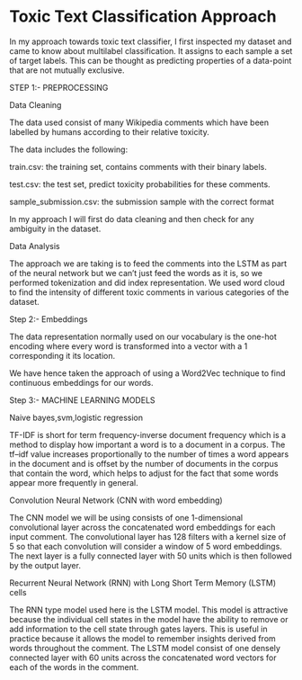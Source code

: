 #      Toxic Text Classification Approach 

 

In my approach towards toxic text classifier, I first inspected my dataset and came to know about multilabel classification. It assigns to each sample a set of target labels. This can be thought as predicting properties of a data-point that are not mutually exclusive. 

 

STEP 1:- PREPROCESSING 

Data Cleaning 

The data used consist of many Wikipedia comments which have been labelled by humans according to their relative toxicity. 

The data includes the following: 

train.csv: the training set, contains comments with their binary labels. 

test.csv: the test set, predict toxicity probabilities for these comments. 

sample_submission.csv: the submission sample with the correct format 

In my approach I will first do data cleaning and then check for any ambiguity in the dataset. 

 

Data Analysis 

The approach we are taking is to feed the comments into the LSTM as part of the neural network but we can’t just feed the words as it is, so we performed tokenization and did index representation. We used word cloud to find the intensity of different toxic comments in various categories of the dataset. 

 

Step 2:- Embeddings 

 

The data representation normally used on our vocabulary is the one-hot encoding where every word is transformed into a vector with a 1 corresponding it its location. 

We have hence taken the approach of using a Word2Vec technique to find continuous embeddings for our words. 

 

Step 3:- MACHINE LEARNING MODELS 

Naive bayes,svm,logistic regression 

TF-IDF is short for term frequency-inverse document frequency which is a method to display how important a word is to a document in a corpus. The tf–idf value increases proportionally to the number of times a word appears in the document and is offset by the number of documents in the corpus that contain the word, which helps to adjust for the fact that some words appear more frequently in general. 

 

Convolution Neural Network (CNN with word embedding) 

The CNN model we will be using consists of one 1-dimensional convolutional layer across the concatenated word embeddings for each input comment. The convolutional layer has 128 filters with a kernel size of 5 so that each convolution will consider a window of 5 word embeddings. The next layer is a fully connected layer with 50 units which is then followed by the output layer. 

Recurrent Neural Network (RNN) with Long Short Term Memory (LSTM) cells 

The RNN type model used here is the LSTM model. This model is attractive because the individual cell states in the model have the ability to remove or add information to the cell state through gates layers. This is useful in practice because it allows the model to remember insights derived from words throughout the comment. The LSTM model consist of one densely connected layer with 60 units across the concatenated word vectors for each of the words in the comment. 

 

 

 

 



 

